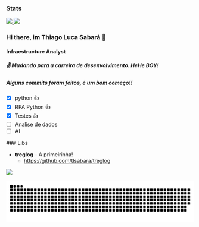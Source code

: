 ### Stats
<div align="left">
  <a href="https://www.linkedin.com/in/tlsabara/">
  <img height="170em" src="https://github-readme-stats.vercel.app/api?username=tlsabara&show_icons=true&theme=slateorange&include_all_commits=true&count_private=true"/> 
  <img height="180em" src="https://github-readme-stats.vercel.app/api/top-langs/?username=tlsabara&langs_count=10&theme=slateorange"/>
  </a>
</div>

### Hi there, im Thiago Luca Sabará 👋

#### Infraestructure Analyst

##### ✌ Mudando para a carreira de desenvolvimento. HeHe BOY!

##### Alguns commits foram feitos, é um bom começo!! 
- [x] python :+1:
- [x] RPA Python :+1:
- [x] Testes 👍
- [ ] Analise de dados
- [ ] AI

<div>
### Libs
  
* **treglog** - A primeirinha!
  * https://github.com/tlsabara/treglog
</div>
<div>
<a href="https://www.linkedin.com/in/tlsabara/" target="_blank"><img src="https://img.shields.io/badge/-LinkedIn-%230077B5?style=for-the-badge&logo=linkedin&logoColor=white" target="_blank"></a> 
  
 ![Snake animation](https://github.com/tlsabara/tlsabara/blob/output/github-contribution-grid-snake.svg)
  
</div>

